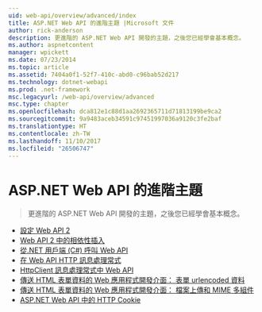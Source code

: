 ```yaml
---
uid: web-api/overview/advanced/index
title: ASP.NET Web API 的進階主題 |Microsoft 文件
author: rick-anderson
description: 更進階的 ASP.NET Web API 開發的主題，之後您已經學會基本概念。
ms.author: aspnetcontent
manager: wpickett
ms.date: 07/23/2014
ms.topic: article
ms.assetid: 7404a0f1-52f7-410c-abd0-c96bab52d217
ms.technology: dotnet-webapi
ms.prod: .net-framework
msc.legacyurl: /web-api/overview/advanced
msc.type: chapter
ms.openlocfilehash: dca812e1c88d1aa2692365711d71813199be9ca2
ms.sourcegitcommit: 9a9483aceb34591c97451997036a9120c3fe2baf
ms.translationtype: HT
ms.contentlocale: zh-TW
ms.lasthandoff: 11/10/2017
ms.locfileid: "26506747"
---
```

<a name="advanced-topics-for-aspnet-web-api"></a>ASP.NET Web API 的進階主題
====================
> 更進階的 ASP.NET Web API 開發的主題，之後您已經學會基本概念。


- [設定 Web API 2](configuring-aspnet-web-api.md)
- [Web API 2 中的相依性插入](dependency-injection.md)
- [從.NET 用戶端 (C#) 呼叫 Web API](calling-a-web-api-from-a-net-client.md)
- [在 Web API HTTP 訊息處理常式](http-message-handlers.md)
- [HttpClient 訊息處理常式中 Web API](httpclient-message-handlers.md)
- [傳送 HTML 表單資料的 Web 應用程式開發介面： 表單 urlencoded 資料](sending-html-form-data-part-1.md)
- [傳送 HTML 表單資料的 Web 應用程式開發介面： 檔案上傳和 MIME 多組件](sending-html-form-data-part-2.md)
- [ASP.NET Web API 中的 HTTP Cookie](http-cookies.md)
